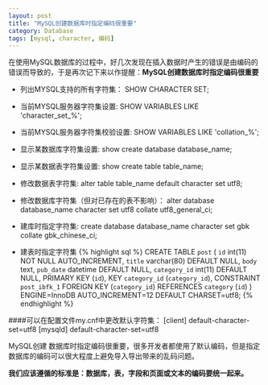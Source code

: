 ```yaml
---
layout: post
title: "MySQL创建数据库时指定编码很重要"
category: Database 
tags: [mysql, character, 编码]
---
```

在使用MySQL数据库的过程中，好几次发现在插入数据时产生的错误是由编码的错误而导致的，于是再次记下来以作提醒：**MySQL创建数据库时指定编码很重要**

+ 列出MYSQL支持的所有字符集：
	SHOW CHARACTER SET;

+ 当前MYSQL服务器字符集设置:
	SHOW VARIABLES LIKE 'character_set_%';

+ 当前MYSQL服务器字符集校验设置:
	SHOW VARIABLES LIKE 'collation_%';

+ 显示某数据库字符集设置:
	show create database database_name;

+ 显示某数据表字符集设置:
	show create table table_name;

+ 修改数据表字符集:
	alter table table_name default character set utf8;

+ 修改数据库字符集（但对已存在的表不影响）：
	alter database database_name character set utf8 collate utf8_general_ci;

+ 建库时指定字符集:
	create database database_name character set gbk collate gbk_chinese_ci;

+ 建表时指定字符集 
{% highlight sql %}
 CREATE TABLE `post` (
  `id` int(11) NOT NULL AUTO_INCREMENT,
  `title` varchar(80) DEFAULT NULL,
  `body` text,
  `pub_date` datetime DEFAULT NULL,
  `category_id` int(11) DEFAULT NULL,
  PRIMARY KEY (`id`),
  KEY `category_id` (`category_id`),
  CONSTRAINT `post_ibfk_1` FOREIGN KEY (`category_id`) REFERENCES `category` (`id`)
) ENGINE=InnoDB AUTO_INCREMENT=12 DEFAULT CHARSET=utf8;
{% endhighlight %}

####可以在配置文件my.cnf中更改默认字符集： 
	[client] 
	default-character-set=utf8 
	[mysqld] 
	default-character-set=utf8


MySQL创建 数据库时指定编码很重要，很多开发者都使用了默认编码，但是指定数据库的编码可以很大程度上避免导入导出带来的乱码问题。

**我们应该遵循的标准是：数据库，表，字段和页面或文本的编码要统一起来。**
